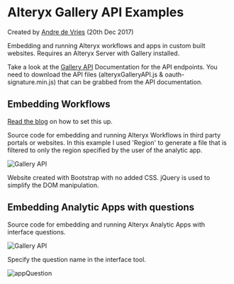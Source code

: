 Alteryx Gallery API Examples
=====================================
Created by [Andre de Vries](https://www.twitter.com/andre347_) (20th Dec 2017)

Embedding and running Alteryx workflows and apps in custom built websites. Requires an Alteryx Server with Gallery installed.

Take a look at the [Gallery API](https://gallery.alteryx.com/api-docs/) Documentation for the API endpoints. You need to download the API files (alteryxGalleryAPI.js & oauth-signature.min.js) that can be grabbed from the API documentation.

Embedding Workflows
----------------

[Read the blog](https://www.theinformationlab.co.uk/?p=10856&preview=true) on how to set this up.

Source code for embedding and running Alteryx Workflows in third party portals or websites. In this example I used 'Region' to generate a file that is filtered to only the region specified by the user of the analytic app.

![Gallery API](https://image.ibb.co/mczxVR/gallery_API.gif)

Website created with Bootstrap with no added CSS. jQuery is used to simplify the DOM manipulation.

Embedding Analytic Apps with questions
----------------

Source code for embedding and running Alteryx Analytic Apps with interface questions.

![Gallery API](https://image.ibb.co/j5jms6/app_run_api.gif)

Specify the question name in the interface tool.

![appQuestion](https://image.ibb.co/cqBczm/Screen_Shot_2017_12_21_at_12_25_41.png)
